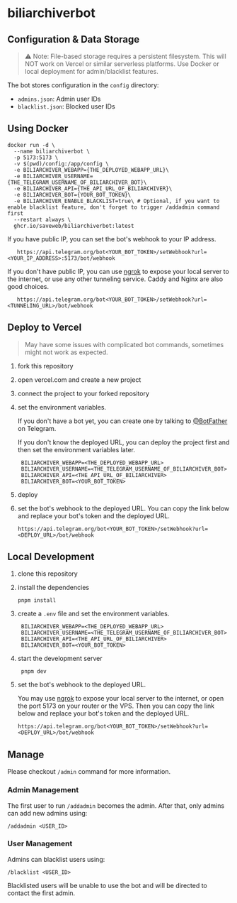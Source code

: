 # biliarchiverbot

## Configuration & Data Storage

> ⚠️ Note: File-based storage requires a persistent filesystem. This will NOT work on Vercel or similar serverless platforms. Use Docker or local deployment for admin/blacklist features.

The bot stores configuration in the `config` directory:
- `admins.json`: Admin user IDs
- `blacklist.json`: Blocked user IDs

## Using Docker

``` shell
docker run -d \
  --name biliarchiverbot \
  -p 5173:5173 \
  -v $(pwd)/config:/app/config \
  -e BILIARCHIVER_WEBAPP={THE_DEPLOYED_WEBAPP_URL}\
  -e BILIARCHIVER_USERNAME={THE_TELEGRAM_USERNAME_OF_BILIARCHIVER_BOT}\
  -e BILIARCHIVER_API={THE_API_URL_OF_BILIARCHIVER}\
  -e BILIARCHIVER_BOT={YOUR_BOT_TOKEN}\
  -e BILIARCHIVER_ENABLE_BLACKLIST=true\ # Optional, if you want to enable blacklist feature, don't forget to trigger /addadmin command first
  --restart always \
  ghcr.io/saveweb/biliarchiverbot:latest
```

If you have public IP, you can set the bot's webhook to your IP address.

``` shell
   https://api.telegram.org/bot<YOUR_BOT_TOKEN>/setWebhook?url=<YOUR_IP_ADDRESS>:5173/bot/webhook
```

If you don't have public IP, you can use [ngrok](https://ngrok.com/) to expose your local server to the internet, or use any other tunneling service. Caddy and Nginx are also good choices.

``` shell
   https://api.telegram.org/bot<YOUR_BOT_TOKEN>/setWebhook?url=<TUNNELING_URL>/bot/webhook
```


## Deploy to Vercel

> May have some issues with complicated bot commands, sometimes might not work as expected.

1. fork this repository
2. open vercel.com and create a new project
3. connect the project to your forked repository
4. set the environment variables.

   If you don't have a bot yet, you can create one by talking to [@BotFather](https://t.me/BotFather) on Telegram.

   If you don't know the deployed URL, you can deploy the project first and then set the environment variables later.

   ``` env
    BILIARCHIVER_WEBAPP=<THE_DEPLOYED_WEBAPP_URL>
    BILIARCHIVER_USERNAME=<THE_TELEGRAM_USERNAME_OF_BILIARCHIVER_BOT>
    BILIARCHIVER_API=<THE_API_URL_OF_BILIARCHIVER>
    BILIARCHIVER_BOT=<YOUR_BOT_TOKEN>
   ```

5. deploy
6. set the bot's webhook to the deployed URL. You can copy the link below and replace your bot's token and the deployed URL.

   ``` shell
   https://api.telegram.org/bot<YOUR_BOT_TOKEN>/setWebhook?url=<DEPLOY_URL>/bot/webhook
   ```

## Local Development

1. clone this repository
2. install the dependencies

   ``` shell
   pnpm install
   ```
3. create a `.env` file and set the environment variables.

   ``` env
    BILIARCHIVER_WEBAPP=<THE_DEPLOYED_WEBAPP_URL>
    BILIARCHIVER_USERNAME=<THE_TELEGRAM_USERNAME_OF_BILIARCHIVER_BOT>
    BILIARCHIVER_API=<THE_API_URL_OF_BILIARCHIVER>
    BILIARCHIVER_BOT=<YOUR_BOT_TOKEN>
   ```
4. start the development server

   ``` shell
    pnpm dev
    ```
5. set the bot's webhook to the deployed URL. 

   You may use [ngrok](https://ngrok.com/) to expose your local server to the internet, or open the port 5173 on your router or the VPS. Then you can copy the link below and replace your bot's token and the deployed URL.

   ``` shell
   https://api.telegram.org/bot<YOUR_BOT_TOKEN>/setWebhook?url=<DEPLOY_URL>/bot/webhook
   ```

## Manage

Please checkout `/admin` command for more information. 

### Admin Management
The first user to run `/addadmin` becomes the admin. After that, only admins can add new admins using:
```shell
/addadmin <USER_ID>
```

### User Management
Admins can blacklist users using:
```shell
/blacklist <USER_ID>
```
Blacklisted users will be unable to use the bot and will be directed to contact the first admin.
